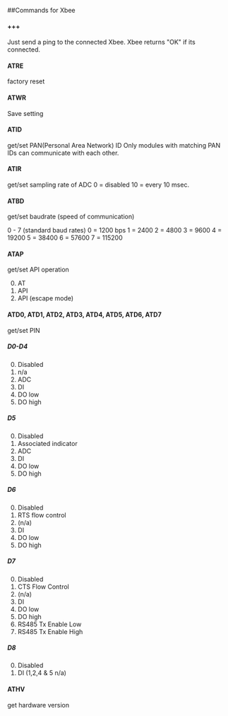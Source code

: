##Commands for Xbee

#### +++
Just send a ping to the connected Xbee. Xbee returns "OK" if its connected.

#### ATRE
factory reset

#### ATWR
Save setting

#### ATID
get/set PAN(Personal Area Network) ID
Only modules with matching PAN IDs can communicate with each other.

#### ATIR
get/set sampling rate of ADC
0 = disabled
10 = every 10 msec.



#### ATBD
get/set baudrate (speed of communication)

0 - 7 (standard baud rates)
0 = 1200 bps
1 = 2400
2 = 4800
3 = 9600
4 = 19200
5 = 38400
6 = 57600
7 = 115200

#### ATAP
get/set API operation

0. AT
1. API
2. API (escape mode)

#### ATD0, ATD1, ATD2, ATD3, ATD4, ATD5, ATD6, ATD7
get/set PIN

##### D0-D4
0. Disabled
1. n/a
2. ADC
3. DI
4. DO low
5. DO high

##### D5
0. Disabled
1. Associated indicator
2. ADC
3. DI
4. DO low
5. DO high

##### D6
0. Disabled
1. RTS flow control
2. (n/a)
3. DI
4. DO low
5. DO high

##### D7
0. Disabled
1. CTS Flow Control
2. (n/a)
3. DI
4. DO low
5. DO high
6. RS485 Tx Enable Low
7. RS485 Tx Enable High
 
##### D8
0. Disabled
3. DI
(1,2,4 & 5 n/a)

#### ATHV
get hardware version
